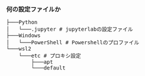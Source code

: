 ### 何の設定ファイルか
<pre>
├───Python
│   └───.jupyter # jupyterlabの設定ファイル
├───Windows
│   └───PowerShell # Powershellのプロファイル
└───wsl2
    └───etc # プロキシ設定
        ├───apt
        └───default
</pre>